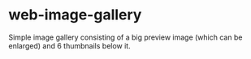 # web-image-gallery
Simple image gallery consisting of a big preview image (which can be enlarged) and 6 thumbnails below it.
